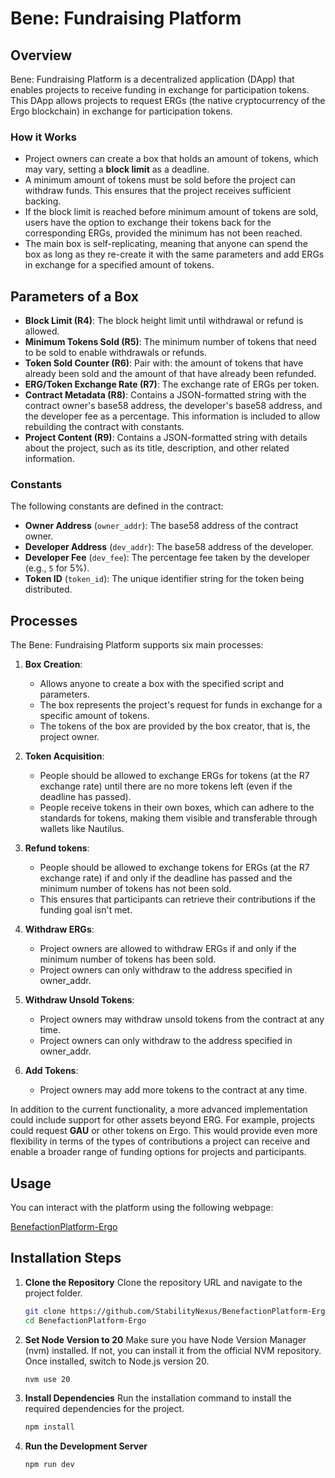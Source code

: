 # Bene: Fundraising Platform

## Overview
Bene: Fundraising Platform is a decentralized application (DApp) that enables projects to receive funding in exchange for participation tokens. This DApp allows projects to request ERGs (the native cryptocurrency of the Ergo blockchain) in exchange for participation tokens.

### How it Works
- Project owners can create a box that holds an amount of tokens, which may vary, setting a **block limit** as a deadline.
- A minimum amount of tokens must be sold before the project can withdraw funds. This ensures that the project receives sufficient backing.
- If the block limit is reached before minimum amount of tokens are sold, users have the option to exchange their tokens back for the corresponding ERGs, provided the minimum has not been reached.
- The main box is self-replicating, meaning that anyone can spend the box as long as they re-create it with the same parameters and add ERGs in exchange for a specified amount of tokens.

## Parameters of a Box

- **Block Limit (R4)**: The block height limit until withdrawal or refund is allowed.
- **Minimum Tokens Sold (R5)**: The minimum number of tokens that need to be sold to enable withdrawals or refunds.
- **Token Sold Counter (R6)**: Pair with: the amount of tokens that have already been sold and the amount of that have already been refunded.
- **ERG/Token Exchange Rate (R7)**: The exchange rate of ERGs per token.
- **Contract Metadata (R8)**: Contains a JSON-formatted string with the contract owner's base58 address, the developer's base58 address, and the developer fee as a percentage. This information is included to allow rebuilding the contract with constants.
- **Project Content (R9)**: Contains a JSON-formatted string with details about the project, such as its title, description, and other related information.

### Constants

The following constants are defined in the contract:

- **Owner Address** (`owner_addr`): The base58 address of the contract owner.
- **Developer Address** (`dev_addr`): The base58 address of the developer.
- **Developer Fee** (`dev_fee`): The percentage fee taken by the developer (e.g., `5` for 5%).
- **Token ID** (`token_id`): The unique identifier string for the token being distributed.


## Processes
The Bene: Fundraising Platform supports six main processes:

1. **Box Creation**: 
   - Allows anyone to create a box with the specified script and parameters.
   - The box represents the project's request for funds in exchange for a specific amount of tokens.
   - The tokens of the box are provided by the box creator, that is, the project owner.
   
2. **Token Acquisition**: 
   - People should be allowed to exchange ERGs for tokens (at the R7 exchange rate) until there are no more tokens left (even if the deadline has passed).
   - People receive tokens in their own boxes, which can adhere to the standards for tokens, making them visible and transferable through wallets like Nautilus.

3. **Refund tokens**: 
   - People should be allowed to exchange tokens for ERGs (at the R7 exchange rate) if and only if the deadline has passed and the minimum number of tokens has not been sold.
   - This ensures that participants can retrieve their contributions if the funding goal isn't met.

4. **Withdraw ERGs**: 
   - Project owners are allowed to withdraw ERGs if and only if the minimum number of tokens has been sold.
   - Project owners can only withdraw to the address specified in owner_addr.

5. **Withdraw Unsold Tokens**:
   - Project owners may withdraw unsold tokens from the contract at any time.
   - Project owners can only withdraw to the address specified in owner_addr.

6. **Add Tokens**:
   - Project owners may add more tokens to the contract at any time.

In addition to the current functionality, a more advanced implementation could include support for other assets beyond ERG. For example, projects could request **GAU** or other tokens on Ergo. This would provide even more flexibility in terms of the types of contributions a project can receive and enable a broader range of funding options for projects and participants.

## Usage

You can interact with the platform using the following webpage:

[BenefactionPlatform-Ergo](https://stabilitynexus.github.io/BenefactionPlatform-Ergo/)

## Installation Steps

1. **Clone the Repository**
Clone the repository URL and navigate to the project folder.
   ```bash
   git clone https://github.com/StabilityNexus/BenefactionPlatform-Ergo
   cd BenefactionPlatform-Ergo
   ```

2. **Set Node Version to 20**
Make sure you have Node Version Manager (nvm) installed. If not, you can install it from the official NVM repository. Once installed, switch to Node.js version 20.
   ```bash
   nvm use 20
   ```

3. **Install Dependencies**
Run the installation command to install the required dependencies for the project.
   ```bash
   npm install
   ```

4. **Run the Development Server**
   ```bash
   npm run dev
   ```
